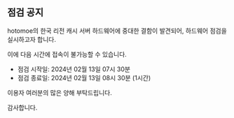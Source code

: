 ## 점검 공지
hotomoe의 한국 리전 캐시 서버 하드웨어에 중대한 결함이 발견되어, 하드웨어 점검을 실시하고자 합니다.

이에 다음 시간에 접속이 불가능할 수 있습니다.

* 점검 시작일: 2024년 02월 13일 07시 30분
* 점검 종료일: 2024년 02월 13일 08시 30분 (1시간)

이용자 여러분의 많은 양해 부탁드립니다.

감사합니다.
